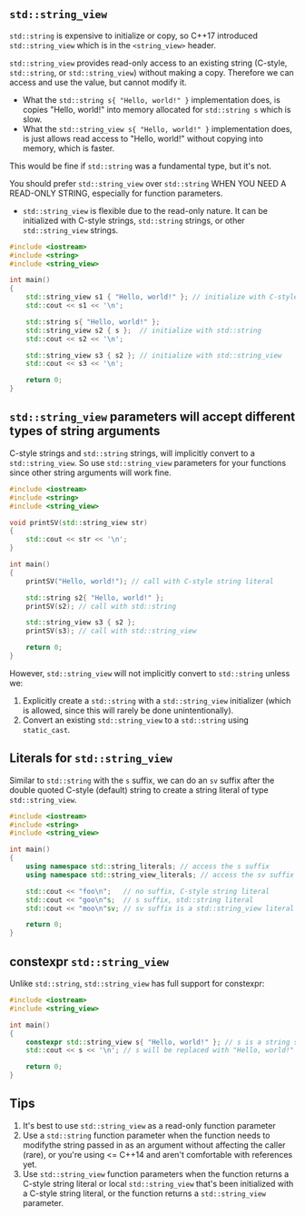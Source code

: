 ## `std::string_view`

`std::string` is expensive to initialize or copy, so C++17 introduced `std::string_view` which is in the `<string_view>` header.

`std::string_view` provides read-only access to an existing string (C-style, `std::string`, or `std::string_view`) without making a copy. Therefore we can access and use the value, but cannot modify it.

- What the `std::string s{ "Hello, world!" }` implementation does, is copies "Hello, world!" into memory allocated for `std::string s` which is slow.
- What the `std::string_view s{ "Hello, world!" }` implementation does, is just allows read access to "Hello, world!" without copying into memory, which is faster.

This would be fine if `std::string` was a fundamental type, but it's not.

You should prefer `std::string_view` over `std::string` WHEN YOU NEED A READ-ONLY STRING, especially for function parameters.

- `std::string_view` is flexible due to the read-only nature. It can be initialized with C-style strings, `std::string` strings, or other `std::string_view` strings.

```cpp
#include <iostream>
#include <string>
#include <string_view>

int main()
{
    std::string_view s1 { "Hello, world!" }; // initialize with C-style string literal
    std::cout << s1 << '\n';

    std::string s{ "Hello, world!" };
    std::string_view s2 { s };  // initialize with std::string
    std::cout << s2 << '\n';

    std::string_view s3 { s2 }; // initialize with std::string_view
    std::cout << s3 << '\n';

    return 0;
}
```

## `std::string_view` parameters will accept different types of string arguments

C-style strings and `std::string` strings, will implicitly convert to a `std::string_view`. So use `std::string_view` parameters for your functions since other string arguments will work fine.

```cpp
#include <iostream>
#include <string>
#include <string_view>

void printSV(std::string_view str)
{
    std::cout << str << '\n';
}

int main()
{
    printSV("Hello, world!"); // call with C-style string literal

    std::string s2{ "Hello, world!" };
    printSV(s2); // call with std::string

    std::string_view s3 { s2 };
    printSV(s3); // call with std::string_view

    return 0;
}
```

However, `std::string_view` will not implicitly convert to `std::string` unless we:

1. Explicitly create a `std::string` with a `std::string_view` initializer (which is allowed, since this will rarely be done unintentionally).
2. Convert an existing `std::string_view` to a `std::string` using `static_cast`.

## Literals for `std::string_view`

Similar to `std::string` with the `s` suffix, we can do an `sv` suffix after the double quoted C-style (default) string to create a string literal of type `std::string_view`.

```cpp
#include <iostream>
#include <string>
#include <string_view>

int main()
{
    using namespace std::string_literals; // access the s suffix
    using namespace std::string_view_literals; // access the sv suffix

    std::cout << "foo\n";   // no suffix, C-style string literal
    std::cout << "goo\n"s;  // s suffix, std::string literal
    std::cout << "moo\n"sv; // sv suffix is a std::string_view literal

    return 0;
}
```

## constexpr `std::string_view`

Unlike `std::string`, `std::string_view` has full support for constexpr:

```cpp
#include <iostream>
#include <string_view>

int main()
{
    constexpr std::string_view s{ "Hello, world!" }; // s is a string symbolic constant
    std::cout << s << '\n'; // s will be replaced with "Hello, world!" at compile-time

    return 0;
}
```

## Tips

1. It's best to use `std::string_view` as a read-only function parameter
2. Use a `std::string` function parameter when the function needs to modifythe string passed in as an argument without affecting the caller (rare), or you're using <= C++14 and aren't comfortable with references yet.
3. Use `std::string_view` function parameters when the function returns a C-style string literal or local `std::string_view` that's been initialized with a C-style string literal, or the function returns a `std::string_view` parameter.
